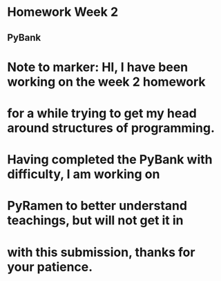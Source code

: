 # Homework Week 2

## PyBank

# Note to marker: HI, I have been working on the week 2 homework 
# for a while trying to get my head around structures of programming.
# Having completed the PyBank with difficulty, I am working on
# PyRamen to better understand teachings, but will not get it in 
# with this submission, thanks for your patience.